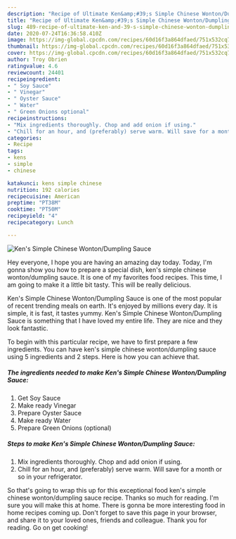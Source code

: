 ```yaml
---
description: "Recipe of Ultimate Ken&amp;#39;s Simple Chinese Wonton/Dumpling Sauce"
title: "Recipe of Ultimate Ken&amp;#39;s Simple Chinese Wonton/Dumpling Sauce"
slug: 489-recipe-of-ultimate-ken-and-39-s-simple-chinese-wonton-dumpling-sauce
date: 2020-07-24T16:36:58.410Z
image: https://img-global.cpcdn.com/recipes/60d16f3a864dfaed/751x532cq70/kens-simple-chinese-wontondumpling-sauce-recipe-main-photo.jpg
thumbnail: https://img-global.cpcdn.com/recipes/60d16f3a864dfaed/751x532cq70/kens-simple-chinese-wontondumpling-sauce-recipe-main-photo.jpg
cover: https://img-global.cpcdn.com/recipes/60d16f3a864dfaed/751x532cq70/kens-simple-chinese-wontondumpling-sauce-recipe-main-photo.jpg
author: Troy Obrien
ratingvalue: 4.6
reviewcount: 24401
recipeingredient:
- " Soy Sauce"
- " Vinegar"
- " Oyster Sauce"
- " Water"
- " Green Onions optional"
recipeinstructions:
- "Mix ingredients thoroughly. Chop and add onion if using."
- "Chill for an hour, and (preferably) serve warm. Will save for a month or so in your refrigerator."
categories:
- Recipe
tags:
- kens
- simple
- chinese

katakunci: kens simple chinese 
nutrition: 192 calories
recipecuisine: American
preptime: "PT38M"
cooktime: "PT50M"
recipeyield: "4"
recipecategory: Lunch

---
```



![Ken&#39;s Simple Chinese Wonton/Dumpling Sauce](https://img-global.cpcdn.com/recipes/60d16f3a864dfaed/751x532cq70/kens-simple-chinese-wontondumpling-sauce-recipe-main-photo.jpg)

Hey everyone, I hope you are having an amazing day today. Today, I'm gonna show you how to prepare a special dish, ken&#39;s simple chinese wonton/dumpling sauce. It is one of my favorites food recipes. This time, I am going to make it a little bit tasty. This will be really delicious.

Ken&#39;s Simple Chinese Wonton/Dumpling Sauce is one of the most popular of recent trending meals on earth. It's enjoyed by millions every day. It is simple, it is fast, it tastes yummy. Ken&#39;s Simple Chinese Wonton/Dumpling Sauce is something that I have loved my entire life. They are nice and they look fantastic.




To begin with this particular recipe, we have to first prepare a few ingredients. You can have ken&#39;s simple chinese wonton/dumpling sauce using 5 ingredients and 2 steps. Here is how you can achieve that.

<!--inarticleads1-->

##### The ingredients needed to make Ken&#39;s Simple Chinese Wonton/Dumpling Sauce:

1. Get  Soy Sauce
1. Make ready  Vinegar
1. Prepare  Oyster Sauce
1. Make ready  Water
1. Prepare  Green Onions (optional)




<!--inarticleads2-->

##### Steps to make Ken&#39;s Simple Chinese Wonton/Dumpling Sauce:

1. Mix ingredients thoroughly. Chop and add onion if using.
1. Chill for an hour, and (preferably) serve warm. Will save for a month or so in your refrigerator.




So that's going to wrap this up for this exceptional food ken&#39;s simple chinese wonton/dumpling sauce recipe. Thanks so much for reading. I'm sure you will make this at home. There is gonna be more interesting food in home recipes coming up. Don't forget to save this page in your browser, and share it to your loved ones, friends and colleague. Thank you for reading. Go on get cooking!
